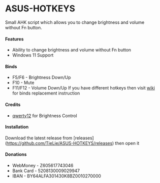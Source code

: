 ASUS-HOTKEYS
========

Small AHK script which allows you to change brightness and volume without Fn button.

#### Features
- Ability to change brightness and volume without Fn button
- Windows 11 Support

#### Binds
- F5/F6 - Brightness Down/Up
- F10 - Mute
- F11/F12 - Volume Down/Up
If you have different hotkeys then visit [wiki](https://github.com/TieLie/ASUS-HOTKEYS/wiki/Binds-Replacement) for binds replacement instruction

#### Credits
- [qwerty12](https://github.com/qwerty12/) for Brightness Control

#### Installation
Download the latest release from [releases] (https://github.com/TieLie/ASUS-HOTKEYS/releases) then open it

#### Donations
- WebMoney - Z605617743046
- Bank Card - 5208130009029947
- IBAN - BY64ALFA301430K8BZ0010270000
